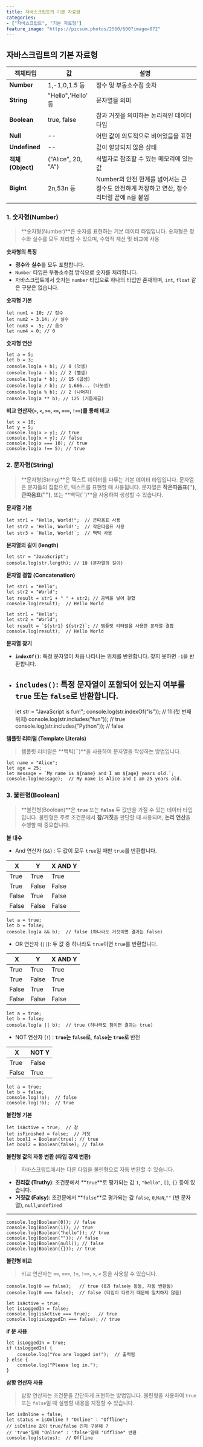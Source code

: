 ```yaml
---
title: 자바스크립트의 기본 자료형
categories:
- ["자바스크립트", "기본 자료형"]
feature_image: "https://picsum.photos/2560/600?image=872"
---
```



## 자바스크립트의 기본 자료형

| 객체타입 | 값 | 설명 |
|--|--|--|
| **Number** | 1,-1,0,1.5 등 | 정수 및 부동소수점 숫자 |
|**String**|"Hello",'Hello' 등|문자열을 의미|
|**Boolean**| true, false |참과 거짓을 의미하는 논리적인 데이터 타입|
|**Null**|--|어떤 값이 의도적으로 비어있음을 표현|
|**Undefined**|--|값이 할당되지 않은 상태|
|**객체(Object)**|("Alice", 20, "A")|식별자로 참조할 수 있는 메모리에 있는 값|
| **BigInt** |2n,53n 등|Number의 안전 한계를 넘어서는 큰 정수도 안전하게 저장하고 연산, 정수 리터럴 끝에 n을 붙임|


### **1. 숫자형(Number)**

> **숫자형(Number)**은 숫자를 표현하는 기본 데이터 타입입니다. 숫자형은 정수와 실수를 모두 처리할 수 있으며, 수학적 계산 및 비교에 사용

**숫자형의 특징**

-   **정수**와 **실수**를 모두 포함합니다.
-   `Number` 타입은 부동소수점 방식으로 숫자를 처리합니다.
-   자바스크립트에서 숫자는 `number` 타입으로 하나의 타입만 존재하며, `int`, `float` 같은 구분은 없습니다.

**숫자형 기본**

    let num1 = 10; // 정수
    let num2 = 3.14; // 실수
    let num3 = -5; // 음수
    let num4 = 0; // 0
    
**숫자형 연산**

    let a = 5; 
    let b = 3; 
    console.log(a + b); // 8 (덧셈) 
    console.log(a - b); // 2 (뺄셈) 
    console.log(a * b); // 15 (곱셈) 
    console.log(a / b); // 1.666... (나눗셈) 
    console.log(a % b); // 2 (나머지) 
    console.log(a ** b); // 125 (거듭제곱)

**비교 연산자(`>`, `<`, `>=`, `<=`, `===`, `!==`)를 통해 비교**

    let x = 10; 
    let y = 5; 
    console.log(x > y); // true 
    console.log(x < y); // false 
    console.log(x === 10); // true 
    console.log(x !== 5); // true


### **2. 문자형(String)**

> **문자형(String)**은 텍스트 데이터를 다루는 기본 데이터 타입입니다. 문자열은 문자들의 집합으로, 텍스트를 표현할 때 사용됩니다. 문자열은 **작은따옴표('')**, **큰따옴표("")**, 또는 **백틱(``)**을 사용하여 생성할 수 있습니다.

**문자열 기본**

    let str1 = "Hello, World!";  // 큰따옴표 사용
    let str2 = 'Hello, World!';  // 작은따옴표 사용
    let str3 = `Hello, World!`;  // 백틱 사용

**문자열의 길이 (length)**

    let str = "JavaScript";
    console.log(str.length); // 10 (문자열의 길이)

**문자열 결합 (Concatenation)**

    let str1 = "Hello";
    let str2 = "World";
    let result = str1 + " " + str2; // 공백을 넣어 결합
    console.log(result);  // Hello World
    
    let str1 = "Hello";
    let str2 = "World";
    let result = `${str1} ${str2}`; // 템플릿 리터럴을 사용한 문자열 결합
    console.log(result);  // Hello World

**문자열 찾기**
-   **`indexOf()`**: 특정 문자열이 처음 나타나는 위치를 반환합니다. 찾지 못하면 `-1`을 반환합니다.
-   **`includes()`**: 특정 문자열이 포함되어 있는지 여부를 `true` 또는 `false`로 반환합니다.
    -------
    let str = "JavaScript is fun!";
    console.log(str.indexOf("is"));    // 11 (첫 번째 위치)
    console.log(str.includes("fun"));  // true
    console.log(str.includes("Python")); // false

**템플릿 리터럴 (Template Literals)**

> 템플릿 리터럴은 **백틱(``)**을 사용하여 문자열을 작성하는 방법입니다.

    let name = "Alice";
    let age = 25;
    let message = `My name is ${name} and I am ${age} years old.`;
    console.log(message);  // My name is Alice and I am 25 years old.
    

### **3. 불린형(Boolean)**

> **불린형(Boolean)**은 **`true`** 또는 **`false`** 두 값만을 가질 수 있는 데이터 타입입니다. 불린형은 주로 조건문에서 **참/거짓**을 판단할 때 사용되며, **논리 연산**을 수행할 때 중요합니다.

**불 대수**
 
 - And 연산자 (`&&`) : 두 값이 모두 `true`일 때만 `true`를 반환합니다.

| X | Y | X AND Y |
|--|--|--|
| True | True | True |
| True | False | False |
| False | True | False |
|False | False | False |

    let a = true;
    let b = false;
    console.log(a && b);  // false (하나라도 거짓이면 결과는 false)


 - OR 연산자 (`||`): 두 값 중 하나라도 `true`이면 `true`를 반환합니다.

| X | Y | X AND Y |
|--|--|--|
| True | True | True |
| True | False | True |
| False | True | True |
|False | False | False |

    let a = true;
    let b = false;
    console.log(a || b);  // true (하나라도 참이면 결과는 true)


 - NOT 연산자 (`!`) : **`true`는 `false`로**, **`false`는 `true`로** 반전

| X | NOT Y |
|--|--|
| True | False |
| False | True |

    let a = true;
    let b = false;
    console.log(!a);  // false
    console.log(!b);  // true


**불린형 기본**

    let isActive = true;  // 참
    let isFinished = false;  // 거짓
    let bool1 = Boolean(true); // true 
    let bool2 = Boolean(false); // false


**불린형 값의 자동 변환 (타입 강제 변환)**

> 자바스크립트에서는 다른 타입을 불린형으로 자동 변환할 수 있습니다.

 - **진리값 (Truthy)**: 조건문에서 **`true`**로 평가되는 값
	 `1`, `"hello"`, `[]`, `{}` 등이 있습니다.
 - **거짓값 (Falsy)**: 조건문에서 **`false`**로 평가되는 값
   `false`, `0`,`NaN`,`""` (빈 문자열), `null`,`undefined`
-------
    console.log(Boolean(0)); // false 
    console.log(Boolean(1)); // true 
    console.log(Boolean("hello")); // true 
    console.log(Boolean("")); // false 
    console.log(Boolean(null)); // false 
    console.log(Boolean({})); // true

**불린형 비교**

> 비교 연산자는 **`==`**, **`===`**, **`!=`**, **`!==`**, **`>`**, **`<`** 등을 사용할 수 있습니다.

    console.log(0 == false);   // true (0과 false는 동등, 자동 변환됨)
    console.log(0 === false);  // false (타입이 다르기 때문에 일치하지 않음)
   
    let isActive = true;
    let isLoggedIn = false;
    console.log(isActive === true);   // true
    console.log(isLoggedIn === false); // true


**if 문 사용**

    let isLoggedIn = true;
    if (isLoggedIn) {
	    console.log("You are logged in!");  // 출력됨
    } else {
	    console.log("Please log in.");
    }

**삼항 연산자 사용**

> 삼항 연산자는 조건문을 간단하게 표현하는 방법입니다. 불린형을 사용하여 `true` 또는 `false`일 때 실행할 내용을 지정할 수 있습니다.

    let isOnline = false;
    let status = isOnline ? "Online" : "Offline"; 
    // isOnline 값이 true/false 인지 구분해 ? 
    // 'true'일때 "Online" : 'false'일때 "Offline" 반환
    console.log(status);  // Offline

